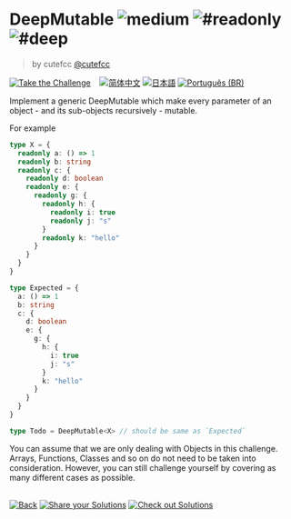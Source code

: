 <!--info-header-start--><h1>DeepMutable <img src="https://img.shields.io/badge/-medium-d9901a" alt="medium"/> <img src="https://img.shields.io/badge/-%23readonly-999" alt="#readonly"/> <img src="https://img.shields.io/badge/-%23deep-999" alt="#deep"/></h1><blockquote><p>by cutefcc <a href="https://github.com/cutefcc" target="_blank">@cutefcc</a></p></blockquote><p><a href="https://tsch.js.org/17973/play" target="_blank"><img src="https://img.shields.io/badge/-Take%20the%20Challenge-3178c6?logo=typescript&logoColor=white" alt="Take the Challenge"/></a> &nbsp;&nbsp;&nbsp;<a href="./README.zh-CN.md" target="_blank"><img src="https://img.shields.io/badge/-%E7%AE%80%E4%BD%93%E4%B8%AD%E6%96%87-gray" alt="简体中文"/></a>  <a href="./README.ja.md" target="_blank"><img src="https://img.shields.io/badge/-%E6%97%A5%E6%9C%AC%E8%AA%9E-gray" alt="日本語"/></a>  <a href="./README.pt-BR.md" target="_blank"><img src="https://img.shields.io/badge/-Portugu%C3%AAs%20(BR)-gray" alt="Português (BR)"/></a> </p><!--info-header-end-->

Implement a generic DeepMutable<T> which make every parameter of an object - and its sub-objects recursively - mutable.

For example

```ts
type X = {
  readonly a: () => 1
  readonly b: string
  readonly c: {
    readonly d: boolean
    readonly e: {
      readonly g: {
        readonly h: {
          readonly i: true
          readonly j: "s"
        }
        readonly k: "hello"
      }
    }
  }
}

type Expected = {
  a: () => 1
  b: string
  c: {
    d: boolean
    e: {
      g: {
        h: {
          i: true
          j: "s"
        }
        k: "hello"
      }
    }
  }
}

type Todo = DeepMutable<X> // should be same as `Expected`
```

You can assume that we are only dealing with Objects in this challenge. Arrays, Functions, Classes and so on do not need to be taken into consideration. However, you can still challenge yourself by covering as many different cases as possible.

<!--info-footer-start--><br><a href="../../README.md" target="_blank"><img src="https://img.shields.io/badge/-Back-grey" alt="Back"/></a> <a href="https://tsch.js.org/17973/answer" target="_blank"><img src="https://img.shields.io/badge/-Share%20your%20Solutions-teal" alt="Share your Solutions"/></a> <a href="https://tsch.js.org/17973/solutions" target="_blank"><img src="https://img.shields.io/badge/-Check%20out%20Solutions-de5a77?logo=awesome-lists&logoColor=white" alt="Check out Solutions"/></a> <!--info-footer-end-->
